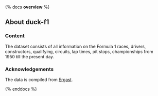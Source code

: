 {% docs __overview__ %}

## About duck-f1

### Content
The dataset consists of all information on the Formula 1 races, drivers, constructors, qualifying, circuits, lap times, pit stops, championships from 1950 till the present day.

### Acknowledgements
The data is compiled from [Ergast](http://ergast.com/mrd/).

{% enddocs %}
